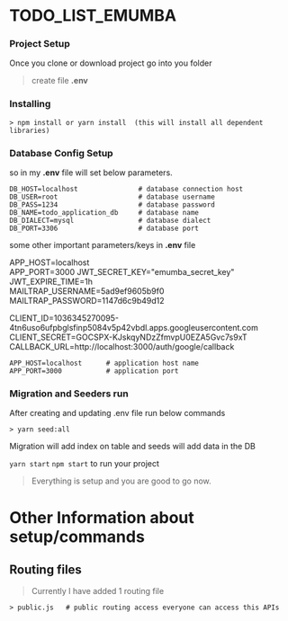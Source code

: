 # TODO_LIST_EMUMBA
### Project Setup
Once you clone or download project go into you folder

>create file **.env**

### Installing
```
> npm install or yarn install  (this will install all dependent libraries)
```

### Database Config Setup
so in my **.env** file will set below parameters.
```
DB_HOST=localhost               # database connection host
DB_USER=root                    # database username
DB_PASS=1234                    # database password
DB_NAME=todo_application_db     # database name
DB_DIALECT=mysql                # database dialect
DB_PORT=3306                    # database port              
```
some other important parameters/keys in **.env** file

APP_HOST=localhost      
APP_PORT=3000
JWT_SECRET_KEY="emumba_secret_key"
JWT_EXPIRE_TIME=1h         
MAILTRAP_USERNAME=5ad9ef9605b9f0
MAILTRAP_PASSWORD=1147d6c9b49d12

CLIENT_ID=1036345270095-4tn6uso6ufpbglsfinp5084v5p42vbdl.apps.googleusercontent.com
CLIENT_SECRET=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
CALLBACK_URL=http://localhost:3000/auth/google/callback
```
APP_HOST=localhost      # application host name
APP_PORT=3000           # application port
```
### Migration and Seeders run
After creating and updating .env file run below commands
```
> yarn seed:all
```
Migration will add index on table and seeds will add data in the DB

`yarn start` `npm start` to run your project 
>Everything is setup and you are good to go now.



# Other Information about setup/commands
## Routing files
> Currently I have added 1 routing file 
```
> public.js   # public routing access everyone can access this APIs
```